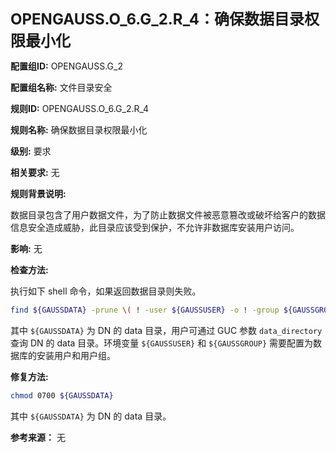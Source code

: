 **<font size="5">OPENGAUSS.O_6.G_2.R_4：确保数据目录权限最小化</font>**

**配置组ID:**
OPENGAUSS.G_2

**配置组名称:**
文件目录安全

**规则ID:**
OPENGAUSS.O_6.G_2.R_4

**规则名称:**
确保数据目录权限最小化

**级别:**
要求

**相关要求:**
无

**规则背景说明:**

数据目录包含了用户数据文件，为了防止数据文件被恶意篡改或破坏给客户的数据信息安全造成威胁，此目录应该受到保护，不允许非数据库安装用户访问。

**影响:**
无

**检查方法:**

执行如下 shell 命令，如果返回数据目录则失败。

```bash
find ${GAUSSDATA} -prune \( ! -user ${GAUSSUSER} -o ! -group ${GAUSSGROUP} -o -perm /g=rwx,o=rwx \)
```

其中 `${GAUSSDATA}` 为 DN 的 data 目录，用户可通过 GUC 参数 `data_directory` 查询 DN 的 data 目录。环境变量 `${GAUSSUSER}` 和 `${GAUSSGROUP}` 需要配置为数据库的安装用户和用户组。

**修复方法:**

```bash
chmod 0700 ${GAUSSDATA}
```

其中 `${GAUSSDATA}` 为 DN 的 data 目录。

**参考来源：**
无
